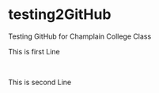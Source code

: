# testing2GitHub
Testing GitHub for Champlain College Class
<p>This is first Line</p>
<br>
<p>This is second Line</p>
